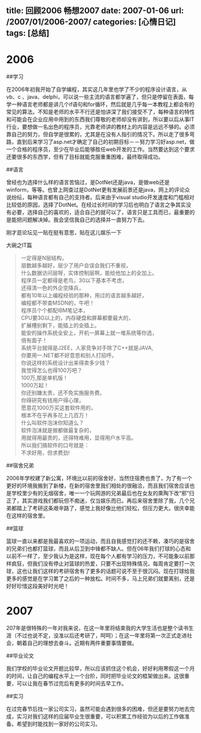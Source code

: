 title:  回顾2006 畅想2007
date:  2007-01-06
url:  /2007/01/2006-2007/
categories: [心情日记]
tags: [总结]
---

# 2006
##学习

在2006年初我开始了自学编程，其实这几年里也学了不少的程序设计语言，从vb、c 、java、delphi，可以说一些主流的语言都学遍了，但只是停留在表面，每学一种语言老师都是讲几个if语句和for循环，然后就是几乎每一本教程上都会有的常见的算法。不知是老师的水平不行还是怕讲深了我们接受不了，每种语言的特性和可能会在企业应用中用到的东西我们尊敬的老师却没有讲到，所以要以后从事IT行业，要想做一名出色的程序员，光靠老师讲的教材上的内容是远远不够的。必须靠自己的努力，但自学是很累的，尤其是在没有人指引的情况下。所以走了很多弯路，直到后来学习了asp.net才确定了自己的初期目标－－努力学习好asp.net，做一个合格的程序员，至少在毕业后能够胜任web开发的工作。当然要达到这个要求还要很多的东西学，但有了目标就能克服重重困难，最终取得成功。
<!--more-->
##语言

曾经也为选择什么样的语言苦恼过，是DotNet还是java，是做web还是winform，等等。也曾上网查过是DotNet更有发展前景还是java，网上的评论众说纷纭，每种语言都有自己的支持者。后来由于visual studio开发速度和门槛相对比较低的原因，选择了DotNet。在经过长时间的学习后也明白了语言之争其实没有必要，选择自己的喜欢的，适合自己的就可以了，语言只是工具而已，最重要的是能把问题解决掉。我会坚信我自己的选择并一直努力下去。

刚才逛论坛见一贴在挺有意思，贴在这儿娱乐一下

大碗之IT篇

> 一定得是N层结构，  
> 层数越多越好，层少了用户会误会我们不重视，  
> 什么数据访问层呀，实体控制层啊，能给他加上的全加上。  
>程序员一定都得是老鸟，30以下基本不考虑，  
> 还得清一色的外企空降兵，  
> 都有10年以上编程经验的那种，用过的语言越多越好，  
> 编程都不带查MSDN的，牛吧！  
> 程序员个个都配IBM笔记本，    
> CPU要3G以上的，内存硬盘和屏幕都要最大的，  
> 扩展槽别剩下，能插上的全插上。  
> 能安的操作系统全安上，开机一屏幕上就一堆系统等你选，  
> 倍有面子！  
> 系统平台就得是J2EE，人家竞争对手除了C++就是JAVA,  
> 你要用一.NET都不好意思和别人打招呼。  
> 你说这样的系统设计出来得卖多少钱？  
> 我觉得怎么也得100万吧？  
> 100万,那是单机版！  
> 1000万起！  
> 你还别嫌太贵，还不免实施服务费。  
> 你得研究有钱用户得心理，  
> 愿意花1000万买这套软件用的，  
> 根本不在乎再多花上几百万！  
> 什么叫软件泡沫你知道么？  
> 软件泡沫就是做都做最复杂的，  
> 用就得用最贵的，还得特难用，显得用户水平高。  
> 所以我们搞软件的口号就是：  
> 不求好用，但求费劲!  

##宿舍兄弟

2006年学校建了新公寓，环境比以前的宿舍好，当然住宿费也贵了，为了有一个更好的环境我搬到了新楼，在新的宿舍里我们相处的很融洽，而且我们宿舍应该也是学校里少有的无烟宿舍，唯一一个玩网游的兄弟最后也在女友的熏陶下改“邪”归正了，其实游戏我们都玩但不痴迷，仅当娱乐而已。再后来宿舍里除了我，几个兄弟都踏上了考研这条艰辛路了，感觉上我好像比他们轻松，但压力更大。很庆幸能在这样的宿舍里。

##篮球

篮球一直以来都是我最喜欢的一项运动，而且自我感觉打的还不赖，凑巧的是宿舍的兄弟们也都打篮球，而且从后卫到中锋都不缺人。但在06年我们打球的心态和以前不一样了，至少我认为是这样，现在每个人都有学习的压力，不可能象以前那样疯狂，但我们没有停止对篮球的热爱，只要不出现特殊情况，每周肯定要打一次球，这也让我们这样的考研宿舍有了更多的话题可说不至于很沉闷。现在打球给我更多的感觉是在学习累了之后的一种放松。时间不多，马上兄弟们就要离别，还是好好珍惜这段美好时光吧！

# 2007

207年是很特殊的一年对我来说，在这一年里将结束我的大学生活也是整个读书生涯（不过也说不定，没准以后还考研了，呵呵）；在这一年里将第一次正式走进社会，朝着自己的理想去奋斗。近期有两件重要事情要做。

##毕业论文

我们学校的毕业论文开题比较早，所以应该抓住这个机会，好好利用寒假这一个月的时间，让自己的编程水平上一个台阶，同时把毕业论文的框架做出来。这很重要，可以让我在春节过完后有更多的时间去早工作。

##实习

在过完春节后找一家公司实习，虽然可能会遇到很多的困难，但还是要努力地去完成，实习对我们这样的应届毕业生很重要，可以积累工作经验为以后的工作做准备。希望到时能找到一家好的公司实习。


